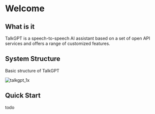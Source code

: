 # Welcome

## What is it
TalkGPT is a speech-to-speech AI assistant based on a set of open API services and offers a range of customized features.

## System Structure
Basic structure of TalkGPT

![talkgpt_1x](https://user-images.githubusercontent.com/12277570/233573959-5d4213af-9bfc-495f-b320-b1f3fff0e8e7.svg)

## Quick Start
todo
